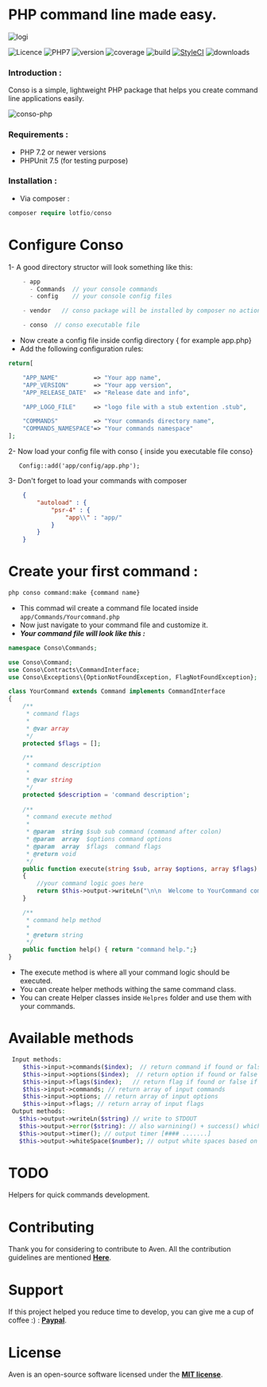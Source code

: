 # PHP command line made easy.

![logi](https://user-images.githubusercontent.com/18489496/51750637-f351c280-20b2-11e9-97e3-f1e0232bb04a.png)

![Licence](https://img.shields.io/badge/Licence-MIT-f1c40f.svg)
![PHP7](https://img.shields.io/badge/PHP-7.2-3498db.svg)
![version](https://img.shields.io/badge/version-0.2.0-27ae60.svg)
![coverage](https://img.shields.io/badge/coverage-40%25-27ae60.svg)
![build](https://travis-ci.org/lotfio/conso.svg?branch=master)
[![StyleCI](https://github.styleci.io/repos/165832668/shield?branch=master)](https://github.styleci.io/repos/165832668)
![downloads](https://img.shields.io/badge/downloads-1k-c0392b.svg)
### Introduction :
Conso is a simple, lightweight PHP package that helps you create command line applications easily.

![conso-php](https://user-images.githubusercontent.com/18489496/51997787-b4a77800-24b7-11e9-9016-daff3f7216fc.gif)

### Requirements :
- PHP 7.2 or newer versions
- PHPUnit 7.5 (for testing purpose)

### Installation :
- Via composer :

```php
composer require lotfio/conso
```

# Configure Conso 
1- A good directory structor will look something like this:
```php
    - app
      - Commands  // your console commands 
      - config    // your console config files

    - vendor   // conso package will be installed by composer no action needed here

    - conso  // conso executable file
```
- Now create a config file inside config directory { for example app.php}
- Add the following configuration rules:

```php
return[

    "APP_NAME"          => "Your app name",
    "APP_VERSION"       => "Your app version",
    "APP_RELEASE_DATE"  => "Release date and info",

    "APP_LOGO_FILE"     => "logo file with a stub extention .stub",

    "COMMANDS"          => "Your commands directory name",
    "COMMANDS_NAMESPACE"=> "Your commands namespace"
];
```
2- Now load your config file with conso { inside you executable file conso}

```
   Config::add('app/config/app.php');
```

3- Don't forget to load your commands with composer

```json
    {
        "autoload" : {
            "psr-4" : {
                "app\\" : "app/"
            }
        }
    }
```

# Create your first command :
```php
php conso command:make {command name}
```
* This commad wil create a command file located inside `app/Commands/Yourcommand.php`
* Now just navigate to your command file and customize it.
* ***Your command file will look like this :***
```php
namespace Conso\Commands;

use Conso\Command;
use Conso\Contracts\CommandInterface;
use Conso\Exceptions\{OptionNotFoundException, FlagNotFoundException};

class YourCommand extends Command implements CommandInterface
{
    /**
     * command flags
     * 
     * @var array
     */
    protected $flags = [];

    /**
     * command description
     * 
     * @var string
     */
    protected $description = 'command description';
    
    /**
     * command execute method
     * 
     * @param  string $sub sub command (command after colon)
     * @param  array  $options command options
     * @param  array  $flags  command flags
     * @return void
     */
    public function execute(string $sub, array $options, array $flags)
    {
        //your command logic goes here 
        return $this->output->writeLn("\n\n  Welcome to YourCommand command. \n\n", "yellow");
    }

    /**
     * command help method
     *  
     * @return string
     */
    public function help() { return "command help.";}
}

```
* The execute method is where all your command logic should be executed.
* You can create helper methods withing the same command class.
* You can create Helper classes inside `Helpres` folder and use them with your commands.
# Available methods
```php
 Input methods:
    $this->input->commands($index);  // return command if found or false if not
    $this->input->options($index);  // return option if found or false if not
    $this->input->flags($index);   // return flag if found or false if not
    $this->input->commands; // return array of input commands 
    $this->input->options; // return array of input options 
    $this->input->flags; // return array of input flags 
 Output methods:
   $this->output->writeLn($string) // write to STDOUT
   $this->output->error($string): // also warnining() + success() which will output to STDOUT with colors but on windowns no ansi support so will not output colors.
   $this->output->timer(); // output timer [#### .......]
   $this->output->whiteSpace($number); // output white spaces based on the given number
```

# TODO 

Helpers for quick commands development.


# Contributing

Thank you for considering to contribute to Aven. All the contribution guidelines are mentioned **[Here](CONTRIBUTE.md)**.

# Support 

If this project helped you reduce time to develop, you can give me a cup of coffee :) : **[Paypal](https://www.paypal.me/lotfio)**.

# License

Aven is an open-source software licensed under the **[MIT license](LICENCE)**.

